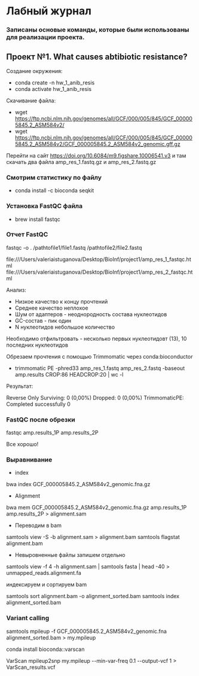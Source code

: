 #  Лабный журнал 

###  Записаны основые команды, которые были использованы для реализации проекта.

## Проект №1. What causes abtibiotic resistance?

Создание окружения:

- conda create -n hw_1_anib_resis
- conda activate hw_1_anib_resis

Скачивание файла: 

- wget https://ftp.ncbi.nlm.nih.gov/genomes/all/GCF/000/005/845/GCF_000005845.2_ASM584v2/
- wget https://ftp.ncbi.nlm.nih.gov/genomes/all/GCF/000/005/845/GCF_000005845.2_ASM584v2/GCF_000005845.2_ASM584v2_genomic.gff.gz
  
Перейти на сайт https://doi.org/10.6084/m9.figshare.10006541.v3 и там скачать два файла amp_res_1.fastq.gz и amp_res_2.fastq.gz

### Смотрим статистику по файлу 

- conda install -c bioconda seqkit


### Установка FastQC файла 

- brew install fastqc

### Отчет FastQC

fastqc -o . /pathtofile1/file1.fastq /pathtofile2/file2.fastq 

file:///Users/valeriaistuganova/Desktop/BioInf/project1/amp_res_1_fastqc.html
file:///Users/valeriaistuganova/Desktop/BioInf/project1/amp_res_2_fastqc.html

Анализ:

- Низкое качество к концу прочтений
- Среднее качество неплохое
- Шум от адаптеров - неоднородность состава нуклеотидов
- GC-состав - пик один
- N нуклеотидов небольшое количество

Необходимо отфильтровать - несколько первых нуклеотидовт (13), 10 последних нуклеотидов 

Обрезаем прочтения с помощью Trimmomatic через conda:bioconductor

- trimmomatic PE -phred33 amp_res_1.fastq amp_res_2.fastq -baseout amp.results CROP:86 HEADCROP:20 | wc -l

Результат: 

Reverse Only Surviving: 0 (0,00%) Dropped: 0 (0,00%)
TrimmomaticPE: Completed successfully
       0

### FastQC после обрезки 

fastqc amp.results_1P amp.results_2P

Все хорошо!

### Выравнивание

- index 

bwa index GCF_000005845.2_ASM584v2_genomic.fna.gz 

- Alignment 

bwa mem GCF_000005845.2_ASM584v2_genomic.fna.gz amp.results_1P amp.results_2P > alignment.sam 

- Переводим в bam 

samtools view -S -b alignment.sam > alignment.bam
samtools flagstat alignment.bam

- Невыровненные файлы запишем отдельно 

samtools view -f 4 -h alignment.sam | samtools fasta | head -40 > unmapped_reads.alignment.fa  

индексируем и сортируем bam 

samtools sort alignment.bam -o alignment_sorted.bam
samtools index alignment_sorted.bam

### Variant calling

samtools mpileup -f GCF_000005845.2_ASM584v2_genomic.fna alignment_sorted.bam >  my.mpileup

conda install bioconda::varscan

VarScan mpileup2snp my.mpileup --min-var-freq 0.1 --output-vcf 1 > VarScan_results.vcf 




















